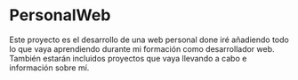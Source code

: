 # PersonalWeb
Este proyecto es el desarrollo de una web personal done iré añadiendo todo lo que vaya aprendiendo durante mi formación como desarrollador web.
También estarán incluidos proyectos que vaya llevando a cabo e información sobre mí.

